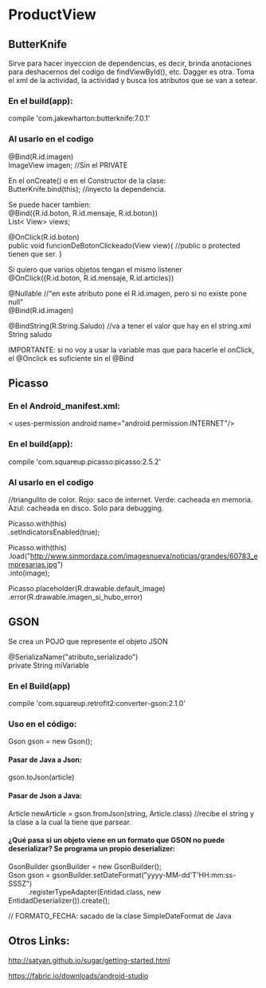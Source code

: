 # ProductView

## ButterKnife
Sirve para hacer inyeccion de dependencias, es decir, brinda anotaciones para deshacernos del codigo de findViewById(), etc. Dagger es otra. Toma el xml de la actividad, la actividad y busca los atributos que se van a setear.

### En el build(app):    
compile 'com.jakewharton:butterknife:7.0.1'


### Al usarlo en el codigo
@Bind(R.id.imagen)  
ImageView imagen; //Sin el PRIVATE    


En el onCreate() o en el Constructor de la clase:  
ButterKnife.bind(this);  //inyecto la dependencia.    


Se puede hacer tambien:  
@Bind({R.id.boton, R.id.mensaje, R.id.boton})  
List< View> views;  


@OnClick(R.id.boton)  
public void funcionDeBotonClickeado(View view){ //public o protected tienen que ser.
}  


Si quiero que varios objetos tengan el mismo listener  
@OnClick({R.id.boton, R.id.mensaje, R.id.articles})  


@Nullable	//"en este atributo pone el R.id.imagen, pero si no existe pone null"  
@Bind(R.id.imagen)      


@BindString(R.String.Saludo)  //va a tener el valor que hay en el string.xml  
String saludo    


IMPORTANTE: si no voy a usar la variable mas que para hacerle el onClick, el @Onclick es suficiente sin el @Bind  


## Picasso

### En el Android_manifest.xml:
< uses-permission android:name="android.permission.INTERNET"/>

### En el build(app):
compile 'com.squareup.picasso:picasso:2.5.2'

### Al usarlo en el codigo
//triangulito de color. Rojo: saco de internet. Verde: cacheada en memoria. Azul: cacheada en disco. Solo para debugging. 
 
 Picasso.with(this)  
        .setIndicatorsEnabled(true); 

 Picasso.with(this)  
        .load("http://www.sinmordaza.com/imagesnueva/noticias/grandes/60783_empresarias.jpg")  
        .into(image);

  Picasso.placeholder(R.drawable.default_image)  
  		.error(R.drawable.imagen_si_hubo_error)

## GSON
Se crea un POJO que represente el objeto JSON  

@SerializaName("atributo_serializado")  
private String miVariable

### En el Build(app)
compile 'com.squareup.retrofit2:converter-gson:2.1.0'

### Uso en el código:
Gson gson = new Gson();  

#### Pasar de Java a Json:
gson.toJson(article)  
#### Pasar de Json a Java:  
Article newArticle = gson.fromJson(string, Article.class)  //recibe el string y la clase a la cual la tiene que parsear.   
#### ¿Qué pasa si un objeto viene en un formato que GSON no puede deserializar? Se programa un propio deserializer:
GsonBuilder gsonBuilder = new GsonBuilder();  
Gson gson = gsonBuilder.setDateFormat("yyyy-MM-dd'T'HH:mm:ss-SSSZ")      
           .registerTypeAdapter(Entidad.class, new EntidadDeserializer()).create();   
              
// FORMATO_FECHA: sacado de la clase SimpleDateFormat de Java
  
     
## Otros Links:   

http://satyan.github.io/sugar/getting-started.html   
   
   
https://fabric.io/downloads/android-studio   
